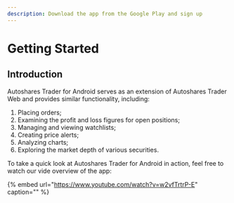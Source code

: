 ```yaml
---
description: Download the app from the Google Play and sign up
---
```


# Getting Started

## Introduction

Autoshares Trader for Android serves as an extension of Autoshares Trader Web and provides similar functionality, including:

1. Placing orders;
2. Examining the profit and loss figures for open positions;
3. Managing and viewing watchlists;
4. Creating price alerts;
5. Analyzing charts;
6. Exploring the market depth of various securities.

To take a quick look at Autoshares Trader for Android in action, feel free to watch our vide overview of the app:

{% embed url="https://www.youtube.com/watch?v=w2vfTrtrP-E" caption="" %}

